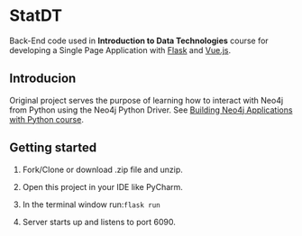 # StatDT 
Back-End code used in **Introduction to Data Technologies** course for developing a Single Page Application with 
[Flask](https://flask.palletsprojects.com/) and [Vue.js](https://vuejs.org/).

## Introducion
Original project serves the purpose of learning how to interact with Neo4j from Python using the Neo4j Python Driver.
See [Building Neo4j Applications with Python course](https://graphacademy.neo4j.com/courses/app-python/).


## Getting started

1. Fork/Clone or download .zip file and unzip.

2. Open this project in your IDE like PyCharm.

3. In the terminal window run:`flask run`

4. Server starts up and listens to port 6090.
